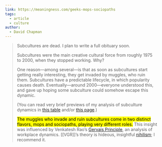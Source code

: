 ```yaml
---
link: https://meaningness.com/geeks-mops-sociopaths
tags:
  - article
  - culture
author:
  - David Chapman
---
```

> Subcultures are dead. I plan to write a full  obituary soon.
> 
> Subcultures were the main creative cultural force from roughly 1975 to 2000, when they stopped working. Why?
> 
> One reason—among several—is that as soon as subcultures start getting really interesting, they get invaded by muggles, who ruin them. Subcultures have a predictable lifecycle, in which popularity causes death. Eventually—around 2000—everyone understood this, and gave up hoping some subculture could somehow escape this dynamic.
> 
> (You can read very brief previews of my analysis of subculture dynamics in [this table](https://meaningness.com/modes-chart) and/or [this page](https://meaningness.com/meaningness-history).)
> 
> <mark>The muggles who invade and ruin subcultures come in two distinct flavors, mops and sociopaths, playing very different roles.</mark> This insight was influenced by Venkatesh Rao’s [Gervais Principle](https://www.amazon.com/dp/B00F9IV64W/?tag=meaningness-20), an analysis of workplace dynamics. [[VGR]]’s theory is hideous, insightful [nihilism](https://meaningness.com/preview-eternalism-and-nihilism "Nihilism is the stance that regards everything as meaningless.  It forms a false dichotomy with eternalism, which sees everything as having a fixed meaning. The stance of meaningness recognizes the fluid mixture of meaningfulness and meaninglessness in everything. [Click for details.]"); I recommend it.

